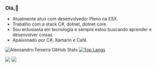 ### Olá,👋

- Atualmente atuo com desenvolvedor Pleno na ESX.
- Trabalho com a stack C#, dotnet, dotnet core.
- Sou entusiasta em tecnologia e sempre estou buscando aprender e desenvolver coisas.
- Apaixonado por C#, Xamarin e Café.

![Alexsandro Teixeira GitHub Stats](https://github-readme-stats.anuraghazra1.vercel.app/api?username=AlexsandroTC&count_private=true&show_icons=true&hide_border=false) [![Top Langs](https://github-readme-stats.vercel.app/api/top-langs/?username=AlexsandroTC&layout=compact)](https://github.com/anuraghazra/github-readme-stats)

<img src="https://img.shields.io/badge/CSharp-%239120.svg?&style=for-the-badge&logo=c%20sharp&logoColor=blue%22" /> <img src="https://img.shields.io/badge/.Net-5C2D91.svg?&style=for-the-badge&logo=.Net&logoColor=black%22" />
